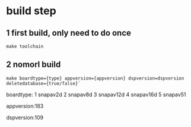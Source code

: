 # build step
## 1 first build, only need to do once 
```
make toolchain
```



## 2 nomorl build
```
make boardtype={type} appversion={appversion} dspversion=dspversion deletedatabase={true/false}`
```


boardtype:
1 snapav2d
2 snapav8d
3 snapav12d
4 snapav16d
5 snapav51

appversion:183

dspversion:109